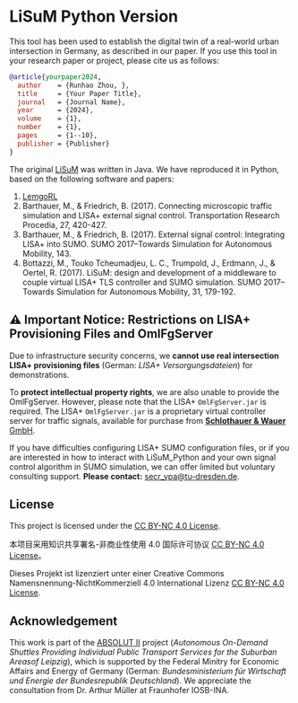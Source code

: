 # LiSuM Python Version

This tool has been used to establish the digital twin of a real-world urban intersection in Germany, as described in our paper. If you use this tool in your research paper or project, please cite us as follows:
```bibtex
@article{yourpaper2024,
  author    = {Runhao Zhou, },
  title     = {Your Paper Title},
  journal   = {Journal Name},
  year      = {2024},
  volume    = {1},
  number    = {1},
  pages     = {1--10},
  publisher = {Publisher}
}
```
The original [LiSuM](https://sumo.dlr.de/docs/Tools/LiSuM.html) was written in Java. We have reproduced it in Python, based on the following software and papers:
1. [LemgoRL](https://github.com/RL-INA/LemgoRL)
2. Barthauer, M., & Friedrich, B. (2017). Connecting microscopic traffic simulation and LISA+ external signal control. Transportation Research Procedia, 27, 420-427.
3. Barthauer, M., & Friedrich, B. (2017). External signal control: Integrating LISA+ into SUMO. SUMO 2017–Towards Simulation for Autonomous Mobility, 143.
4. Bottazzi, M., Touko Tcheumadjeu, L. C., Trumpold, J., Erdmann, J., & Oertel, R. (2017). LiSuM: design and development of a middleware to couple virtual LISA+ TLS controller and SUMO simulation. SUMO 2017–Towards Simulation for Autonomous Mobility, 31, 179-192.

## ⚠️ Important Notice: Restrictions on LISA+ Provisioning Files and OmlFgServer

Due to infrastructure security concerns, we **cannot use real intersection LISA+ provisioning files** (German: *LISA+ Versorgungsdateien*) for demonstrations.

To **protect intellectual property rights**, we are also unable to provide the OmlFgServer. However, please note that the LISA+ `OmlFgServer.jar` is required. The LISA+ `OmlFgServer.jar` is a proprietary virtual controller server for traffic signals, available for purchase from [**Schlothauer & Wauer** GmbH](https://www.schlothauer.de/en/software-lisa).

If you have difficulties configuring LISA+ SUMO configuration files, or if you are interested in how to interact with LiSuM_Python and your own signal control algorithm in SUMO simulation, we can offer limited but voluntary consulting support. **Please contact:** [secr_vpa@tu-dresden.de](mailto:secr_vpa@tu-dresden.de).

## License

This project is licensed under the [CC BY-NC 4.0 License](https://creativecommons.org/licenses/by-nc/4.0/).

本项目采用知识共享署名-非商业性使用 4.0 国际许可协议 [CC BY-NC 4.0 License](https://creativecommons.org/licenses/by-nc/4.0/)。

Dieses Projekt ist lizenziert unter einer Creative Commons Namensnennung-NichtKommerziell 4.0 International Lizenz [CC BY-NC 4.0 License](https://creativecommons.org/licenses/by-nc/4.0/).

## Acknowledgement
This work is part of the [ABSOLUT II](https://absolut-project.com/) project (*Autonomous On-Demand Shuttles Providing Individual Public Transport Services for the Suburban Areasof Leipzig*), which is supported by the Federal Minitry for Economic Affairs and Energy of Germany (German: *Bundesministerium für Wirtschaft und Energie der Bundesrepublik Deutschland*).
We appreciate the consultation from Dr. Arthur Müller at Fraunhofer IOSB-INA.



